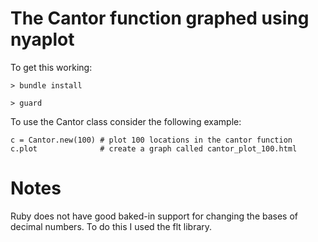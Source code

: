 # The Cantor function graphed using nyaplot

To get this working:

    > bundle install

    > guard

To use the Cantor class consider the following example:

    c = Cantor.new(100) # plot 100 locations in the cantor function
    c.plot              # create a graph called cantor_plot_100.html

# Notes
Ruby does not have good baked-in support for changing the bases of decimal
numbers.  To do this I used the flt library.

